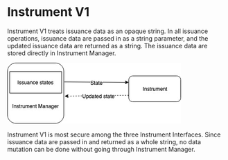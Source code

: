 # Instrument V1

Instrument V1 treats issuance data as an opaque string. In all issuance operations, issuance data are passed in as a string parameter, and the updated issuance data are returned as a string. The issuance data are stored directly in Instrument Manager.

![](../../.gitbook/assets/instrument-v1-1.jpg)

Instrument V1 is most secure among the three Instrument Interfaces. Since issuance data are passed in and returned as a whole string, no data mutation can be done without going through Instrument Manager. 

